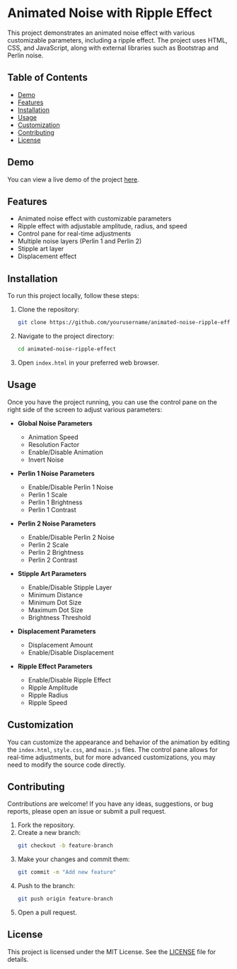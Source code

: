 # Animated Noise with Ripple Effect

This project demonstrates an animated noise effect with various customizable parameters, including a ripple effect. The project uses HTML, CSS, and JavaScript, along with external libraries such as Bootstrap and Perlin noise.

## Table of Contents

- [Demo](#demo)
- [Features](#features)
- [Installation](#installation)
- [Usage](#usage)
- [Customization](#customization)
- [Contributing](#contributing)
- [License](#license)

## Demo

You can view a live demo of the project [here](https://prabinpebam.github.io/noise-animation/).

## Features

- Animated noise effect with customizable parameters
- Ripple effect with adjustable amplitude, radius, and speed
- Control pane for real-time adjustments
- Multiple noise layers (Perlin 1 and Perlin 2)
- Stipple art layer
- Displacement effect

## Installation

To run this project locally, follow these steps:

1. Clone the repository:
    ```bash
    git clone https://github.com/yourusername/animated-noise-ripple-effect.git
    ```
2. Navigate to the project directory:
    ```bash
    cd animated-noise-ripple-effect
    ```
3. Open `index.html` in your preferred web browser.

## Usage

Once you have the project running, you can use the control pane on the right side of the screen to adjust various parameters:

- **Global Noise Parameters**
  - Animation Speed
  - Resolution Factor
  - Enable/Disable Animation
  - Invert Noise

- **Perlin 1 Noise Parameters**
  - Enable/Disable Perlin 1 Noise
  - Perlin 1 Scale
  - Perlin 1 Brightness
  - Perlin 1 Contrast

- **Perlin 2 Noise Parameters**
  - Enable/Disable Perlin 2 Noise
  - Perlin 2 Scale
  - Perlin 2 Brightness
  - Perlin 2 Contrast

- **Stipple Art Parameters**
  - Enable/Disable Stipple Layer
  - Minimum Distance
  - Minimum Dot Size
  - Maximum Dot Size
  - Brightness Threshold

- **Displacement Parameters**
  - Displacement Amount
  - Enable/Disable Displacement

- **Ripple Effect Parameters**
  - Enable/Disable Ripple Effect
  - Ripple Amplitude
  - Ripple Radius
  - Ripple Speed

## Customization

You can customize the appearance and behavior of the animation by editing the `index.html`, `style.css`, and `main.js` files. The control pane allows for real-time adjustments, but for more advanced customizations, you may need to modify the source code directly.

## Contributing

Contributions are welcome! If you have any ideas, suggestions, or bug reports, please open an issue or submit a pull request.

1. Fork the repository.
2. Create a new branch:
    ```bash
    git checkout -b feature-branch
    ```
3. Make your changes and commit them:
    ```bash
    git commit -m "Add new feature"
    ```
4. Push to the branch:
    ```bash
    git push origin feature-branch
    ```
5. Open a pull request.

## License

This project is licensed under the MIT License. See the [LICENSE](LICENSE) file for details.
